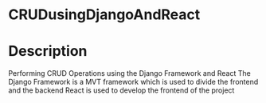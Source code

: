 # CRUDusingDjangoAndReact

# Description
Performing CRUD Operations using the Django Framework and React 
The Django Framework is a MVT framework which is used to divide the frontend and the backend 
React is used to develop the frontend of the project

